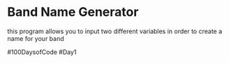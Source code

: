 # Band Name Generator

this program allows you to input two different variables in order to create a name for your band

#100DaysofCode #Day1
